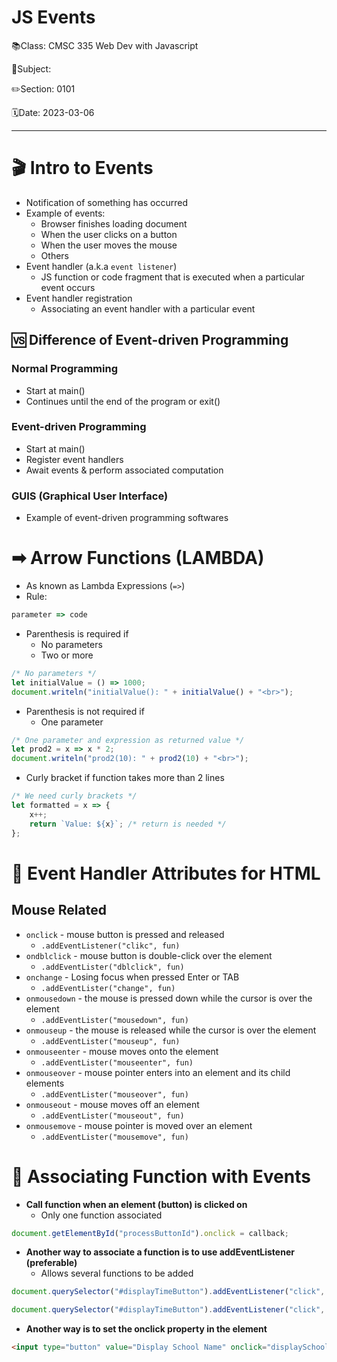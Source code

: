 # JS Events

📚Class: CMSC 335 Web Dev with Javascript

📘Subject: <a href="https://github.com/lamula21/cheat-sheets/blob/main/"></a>

✏️Section: 0101

🗓️Date: 2023-03-06

---

# 🎬 Intro to Events
- Notification of something has occurred
- Example of events:
	- Browser finishes loading document
	- When the user clicks on a button
	- When the user moves the mouse
	- Others
- Event handler (a.k.a `event listener`)
	- JS function or code fragment that is executed when a particular event occurs
- Event handler registration
	- Associating an event handler with a particular event

## 🆚 Difference of Event-driven Programming
### Normal Programming
- Start at main()
- Continues until the end of the program or exit()

### Event-driven Programming
- Start at main()
- Register event handlers
- Await events & perform associated computation

### GUIS (Graphical User Interface)
- Example of event-driven programming softwares


# ➡ Arrow Functions (LAMBDA)
- As known as Lambda Expressions (`=>`)
- Rule:
```js
parameter => code
```

- Parenthesis is required if
	- No parameters
	- Two or more
```js
/* No parameters */
let initialValue = () => 1000;
document.writeln("initialValue(): " + initialValue() + "<br>");
```

- Parenthesis is not required if
	- One parameter
```js
/* One parameter and expression as returned value */
let prod2 = x => x * 2;
document.writeln("prod2(10): " + prod2(10) + "<br>");
```

- Curly bracket if function takes more than 2 lines
```js
/* We need curly brackets */
let formatted = x => {
	x++;
	return `Value: ${x}`; /* return is needed */
};
```



# 📖 Event Handler Attributes for HTML
## Mouse Related
- `onclick` - mouse button is pressed and released
	- `.addEventListener("clikc", fun)`
- `ondblclick` - mouse button is double-click over the element
	- `.addEventLister("dblclick", fun)`
- `onchange` - Losing focus when pressed Enter or TAB
	- `.addEventLister("change", fun)`
- `onmousedown` - the mouse is pressed down while the cursor is over the element
	- `.addEventLister("mousedown", fun)`
- `onmouseup` - the mouse is released while the cursor is over the element
	- `.addEventLister("mouseup", fun)`
- `onmouseenter` - mouse moves onto the element
	- `.addEventLister("mouseenter", fun)`
- `onmouseover` - mouse pointer enters into an element and its child elements
	- `.addEventLister("mouseover", fun)`
- `onmouseout` - mouse moves off an element
	- `.addEventLister("mouseout", fun)`
- `onmousemove` - mouse pointer is moved over an element
	- `.addEventLister("mousemove", fun)`


# 🔗 Associating Function with Events
- **Call function when an element (button) is clicked on**
	- Only one function associated
```js
document.getElementById("processButtonId").onclick = callback;
```

- **Another way to associate a function is to use addEventListener (preferable)**
	- Allows several functions to be added
```javascript
document.querySelector("#displayTimeButton").addEventListener("click", () => alert(new Date()) );

document.querySelector("#displayTimeButton").addEventListener("click", () => function() );
```

- **Another way is to set the onclick property in the element**
```html
<input type="button" value="Display School Name" onclick="displaySchoolName()" />
```



